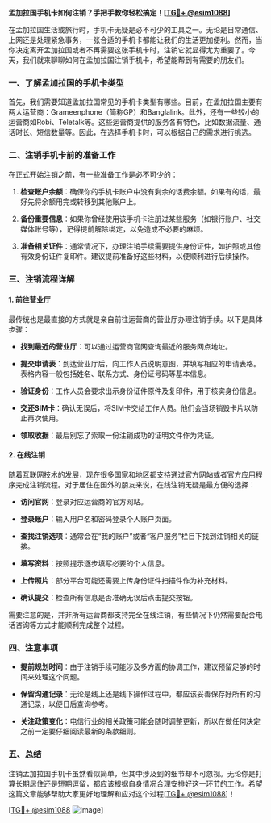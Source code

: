 **孟加拉国手机卡如何注销？手把手教你轻松搞定！[[TG💪+ @esim1088](https://t.me/s/esim1088)]**

在孟加拉国生活或旅行时，手机卡无疑是必不可少的工具之一。无论是日常通信、上网还是处理紧急事务，一张合适的手机卡都能让我们的生活更加便利。然而，当你决定离开孟加拉国或者不再需要这张手机卡时，注销它就显得尤为重要了。今天，我们就来聊聊如何在孟加拉国注销手机卡，希望能帮到有需要的朋友们。

### 一、了解孟加拉国的手机卡类型

首先，我们需要知道孟加拉国常见的手机卡类型有哪些。目前，在孟加拉国主要有两大运营商：Grameenphone（简称GP）和Banglalink。此外，还有一些较小的运营商如Robi、Teletalk等。这些运营商提供的服务各有特色，比如数据流量、通话时长、短信数量等。因此，在选择手机卡时，可以根据自己的需求进行挑选。

### 二、注销手机卡前的准备工作

在正式开始注销之前，有一些准备工作是必不可少的：

1. **检查账户余额**：确保你的手机卡账户中没有剩余的话费余额。如果有的话，最好先将余额用完或转移到其他账户上。
   
2. **备份重要信息**：如果你曾经使用该手机卡注册过某些服务（如银行账户、社交媒体账号等），记得提前解除绑定，以免造成不必要的麻烦。

3. **准备相关证件**：通常情况下，办理注销手续需要提供身份证件，如护照或其他有效身份证件复印件。建议提前准备好这些材料，以便顺利进行后续操作。

### 三、注销流程详解

#### 1. 前往营业厅

最传统也是最直接的方式就是亲自前往运营商的营业厅办理注销手续。以下是具体步骤：

- **找到最近的营业厅**：可以通过运营商官网查询最近的服务网点地址。
  
- **提交申请表**：到达营业厅后，向工作人员说明意图，并填写相应的申请表格。表格内容一般包括姓名、联系方式、身份证号码等基本信息。

- **验证身份**：工作人员会要求出示身份证件原件及复印件，用于核实身份信息。

- **交还SIM卡**：确认无误后，将SIM卡交给工作人员。他们会当场销毁卡片以防止再次使用。

- **领取收据**：最后别忘了索取一份注销成功的证明文件作为凭证。

#### 2. 在线注销

随着互联网技术的发展，现在很多国家和地区都支持通过官方网站或者官方应用程序完成注销流程。对于居住在国外的朋友来说，在线注销无疑是最方便的选择：

- **访问官网**：登录对应运营商的官方网站。
  
- **登录账户**：输入用户名和密码登录个人账户页面。
  
- **查找注销选项**：通常会在“我的账户”或者“客户服务”栏目下找到注销相关的链接。
  
- **填写资料**：按照提示逐步填写必要的个人信息。
  
- **上传照片**：部分平台可能还需要上传身份证件扫描件作为补充材料。
  
- **确认提交**：检查所有信息是否准确无误后点击提交按钮。

需要注意的是，并非所有运营商都支持完全在线注销，有些情况下仍然需要配合电话咨询等方式才能顺利完成整个过程。

### 四、注意事项

- **提前规划时间**：由于注销手续可能涉及多方面的协调工作，建议预留足够的时间来处理这个问题。
  
- **保留沟通记录**：无论是线上还是线下操作过程中，都应该妥善保存好所有的沟通记录，以便日后查询参考。
  
- **关注政策变化**：电信行业的相关政策可能会随时调整更新，所以在做任何决定之前一定要仔细阅读最新的条款细则。

### 五、总结

注销孟加拉国手机卡虽然看似简单，但其中涉及到的细节却不可忽视。无论你是打算长期居住还是短期逗留，都应该根据自身情况合理安排好这一环节的工作。希望这篇文章能够帮助大家更好地理解和应对这个过程[[TG💪+ @esim1088](https://t.me/s/esim1088)]！

[[TG💪+ @esim1088](https://t.me/s/esim1088) ![Image](https://i.postimg.cc/4NQfJmqS/Snipaste-2025-05-13-00-14-12.png)]